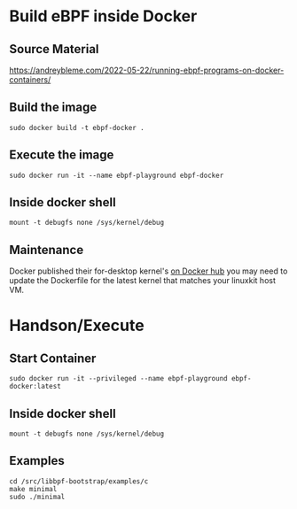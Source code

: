 # Build eBPF inside Docker
## Source Material
https://andreybleme.com/2022-05-22/running-ebpf-programs-on-docker-containers/

## Build the image
`sudo docker build -t ebpf-docker .`

## Execute the image
`sudo docker run -it --name ebpf-playground ebpf-docker`
## Inside docker shell
`mount -t debugfs none /sys/kernel/debug`

## Maintenance

Docker published their for-desktop kernel's [on Docker hub](https://hub.docker.com/r/docker/for-desktop-kernel/tags?page=1&ordering=last_updated) you may need to update the Dockerfile for the latest kernel that matches your linuxkit host VM.

# Handson/Execute
## Start Container
`sudo docker run -it --privileged --name ebpf-playground ebpf-docker:latest`
## Inside docker shell
`mount -t debugfs none /sys/kernel/debug`
## Examples
```
cd /src/libbpf-bootstrap/examples/c
make minimal
sudo ./minimal
```

